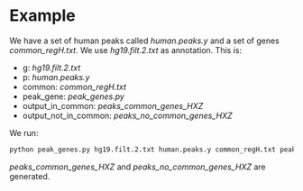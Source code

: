 # Example

We have a set of human peaks called *human.peaks.y* and a set of genes *common_regH.txt*. We use *hg19.filt.2.txt* as annotation. This is:

  * g: *hg19.filt.2.txt*
  * p: *human.peaks.y*
  * common: *common_regH.txt*
  * peak_gene: *peak_genes.py*
  * output_in_common: *peaks_common_genes_HXZ*
  * output_not_in_common: *peaks_no_common_genes_HXZ*

We run:
```bash
python peak_genes.py hg19.filt.2.txt human.peaks.y common_regH.txt peaks_common_genes_HXZ peaks_no_common_genes_HXZ
```
*peaks_common_genes_HXZ* and *peaks_no_common_genes_HXZ* are generated.
